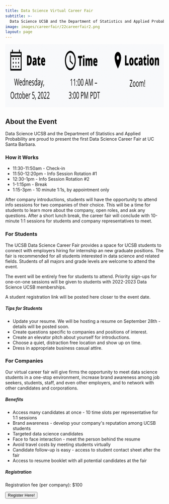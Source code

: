 ```yaml
---
title: Data Science Virtual Career Fair
subtitle: >-
  Data Science UCSB and the Department of Statistics and Applied Probability are proud to present the Data Science Career Fair.
image: images/careerfair/22careerfair2.png
layout: page
---
```


<center><img src="/images/careerfair/logistics.png" class = "centerImage" width="600" height="200"></center>

## About the Event

Data Science UCSB and the Department of Statistics and Applied Probability are proud to present the first Data Science Career Fair at UC Santa Barbara.

### How it Works
* 11:30-11:50am - Check-in
* 11:50-12:20pm - Info Session Rotation #1
* 12:30-1pm - Info Session Rotation #2
* 1-1:15pm - Break
* 1:15-3pm - 10 minute 1:1s, by appointment only

After company introductions, students will have the opportunity to attend info sessions for two companies of their choice. This will be a time for students to learn more about the company, open roles, and ask any questions. After a short lunch break, the career fair will conclude with 10-minute 1:1 sessions for students and company representatives to meet.


### For Students

The UCSB Data Science Career Fair provides a space for UCSB students to connect with employers hiring for internship an new graduate positions. The fair is recommended for all students interested in data science and related fields. Students of all majors and grade levels are welcome to attend the event. 

The event will be entirely free for students to attend. Priority sign-ups for one-on-one sessions will be given to students with 2022-2023 Data Science UCSB memberships.

A student registration link will be posted here closer to the event date.

##### Tips for Students
* Update your resume. We will be hosting a resume on September 28th - details will be posted soon. 
* Create questions specific to companies and positions of interest.
* Create an elevator pitch about yourself for introductions.
* Choose a quiet, distraction free location and show up on time.
* Dress in appropriate business casual attire.


### For Companies

Our virtual career fair will give firms the opportunity to meet data science students in a one-stop environment, increase brand awareness among job seekers, students, staff, and even other employers, and to network with other candidates and corporations.

##### Benefits
* Access many candidates at once - 10 time slots per representative for 1:1 sessions
* Brand awareness - develop your company's reputation among UCSB students
* Targeted data science candidates
* Face to face interaction - meet the person behind the resume
* Avoid travel costs by meeting students virtually
* Candidate follow-up is easy - access to student contact sheet after the fair
* Access to resume booklet with all potential candidates at the fair

##### Registration 

Registration fee (per company): $100

<button onclick = "window.location.href='https://www.eventbrite.com/e/2022-data-science-career-fair-tickets-368811363717?utm_source=eventbrite&utm_medium=email&utm_campaign=post_publish&utm_content=shortLinkNewEmail';"> Register Here! </button>
